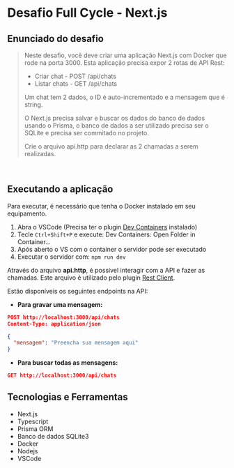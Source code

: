 # **Desafio Full Cycle - Next.js**

## **Enunciado do desafio**


>
> Neste desafio, você deve criar uma aplicação Next.js com Docker que rode na porta 3000.
> Esta aplicação precisa expor 2 rotas de API Rest:
> 
> - Criar chat - POST /api/chats
> - Listar chats - GET /api/chats
> 
> Um chat tem 2 dados, o ID é auto-incrementado e a mensagem que é string.
> 
> O Next.js precisa salvar e buscar os dados do banco de dados usando o Prisma, o banco de dados a ser utilizado precisa ser o SQLite e precisa ser commitado no projeto.
> 
> Crie o arquivo api.http para declarar as 2 chamadas a serem realizadas.
> 

<br>

## **Executando a aplicação**

Para executar, é necessário que tenha o Docker instalado em seu equipamento.

1. Abra o VSCode (Precisa ter o plugin [Dev Containers](https://marketplace.visualstudio.com/items?itemName=ms-vscode-remote.remote-containers) instalado)
1. Tecle ```Ctrl+Shift+P``` e execute: Dev Containers: Open Folder in Container...
1. Após aberto o VS com o container o servidor pode ser executado
1. Executar o servidor com: ```npm run dev```


Através do arquivo **api.http**, é possível interagir com a API e fazer as chamadas.
Este arquivo é utilizado pelo plugin [Rest Client](https://marketplace.visualstudio.com/items?itemName=humao.rest-client).

Estão disponíveis os seguintes endpoints na API:


- **Para gravar uma mensagem:**

```json
POST http://localhost:3000/api/chats
Content-Type: application/json

{
  "mensagem": "Preencha sua mensagem aqui"
}
```
- **Para buscar todas as mensagens:**


```json
GET http://localhost:3000/api/chats
```



## **Tecnologias e Ferramentas**

- Next.js
- Typescript
- Prisma ORM
- Banco de dados SQLite3
- Docker
- Nodejs
- VSCode

